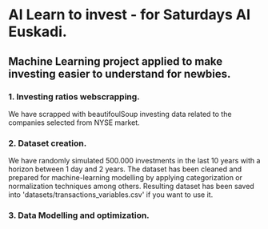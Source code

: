 # AI Learn to invest - for Saturdays AI Euskadi.

## Machine Learning project applied to make investing easier to understand for newbies.

### 1. Investing ratios webscrapping. 
We have scrapped with beautifoulSoup investing data related to the companies selected from NYSE market. 

### 2. Dataset creation.
We have randomly simulated 500.000 investments in the last 10 years with a horizon between 1 day and 2 years.  The dataset has been cleaned and prepared for machine-learning modelling by applying categorization or normalization techniques among others. Resulting dataset has been saved into 'datasets/transactions_variables.csv' if you want to use it. 

### 3. Data Modelling and optimization. 


